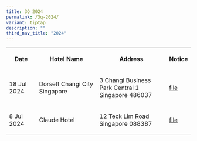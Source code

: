 ```yaml
---
title: 3Q 2024
permalink: /3q-2024/
variant: tiptap
description: ""
third_nav_title: "2024"
---
```

<table style="minWidth: 100px">
<colgroup>
<col>
<col>
<col>
<col>
</colgroup>
<tbody>
<tr>
<th rowspan="1" colspan="1">
<p>Date</p>
</th>
<th rowspan="1" colspan="1">
<p>Hotel Name</p>
</th>
<th rowspan="1" colspan="1">
<p>Address</p>
</th>
<th rowspan="1" colspan="1">
<p>Notice</p>
</th>
</tr>
<tr>
<td rowspan="1" colspan="1">
<p>18 Jul 2024</p>
</td>
<td rowspan="1" colspan="1">
<p>Dorsett Changi City Singapore</p>
</td>
<td rowspan="1" colspan="1">
<p>3 Changi Business Park Central 1
<br>Singapore 486037</p>
</td>
<td rowspan="1" colspan="1">
<p><a href="/files/Dorsett_Changi_City_Singapore.pdf" rel="noopener noreferrer nofollow" target="_blank">file</a>
</p>
</td>
</tr>
<tr>
<td rowspan="1" colspan="1">
<p>8 Jul 2024</p>
</td>
<td rowspan="1" colspan="1">
<p>Claude Hotel</p>
</td>
<td rowspan="1" colspan="1">
<p>12 Teck Lim Road Singapore 088387</p>
</td>
<td rowspan="1" colspan="1">
<p><a href="/files/Claude_Hotel.pdf" rel="noopener noreferrer nofollow" target="_blank">file</a>
</p>
</td>
</tr>
</tbody>
</table>
<p></p>